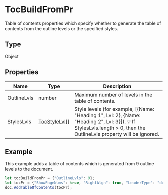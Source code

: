 # TocBuildFromPr

Table of contents properties which specify whether to generate the table of contents from the outline levels or the specified styles.

## Type

Object

## Properties

| Name | Type | Description |
| ---- | ---- | ----------- |
| OutlineLvls | number | Maximum number of levels in the table of contents. |
| StylesLvls | [TocStyleLvl](../Enumeration/TocStyleLvl.md)[] | Style levels (for example, [&#123;Name: "Heading 1", Lvl: 2&#125;, &#123;Name: "Heading 2", Lvl: 3&#125;]). 💡 If StylesLvls.length &gt; 0, then the OutlineLvls property will be ignored. |


## Example

This example adds a table of contents which is generated from 9 outline levels to the document.

```javascript editor-pdf
let tocBuildFromPr = {"OutlineLvls": 9};
let tocPr = {"ShowPageNums": true, "RightAlgn": true, "LeaderType": "dot", "FormatAsLinks": true, "BuildFrom": tocBuildFromPr, "TocStyle": "standard"};
doc.AddTableOfContents(tocPr);
```
